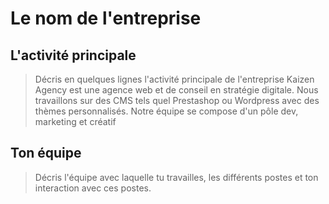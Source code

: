 # Le nom de l'entreprise

## L'activité principale

> Décris en quelques lignes l'activité principale de l'entreprise
Kaizen Agency est une agence web et de conseil en stratégie digitale. Nous travaillons sur des CMS tels quel Prestashop ou Wordpress avec des thèmes personnalisés. Notre équipe se compose d'un pôle dev, marketing et créatif 

## Ton équipe

> Décris l'équipe avec laquelle tu travailles, les différents postes et ton interaction avec ces postes.
